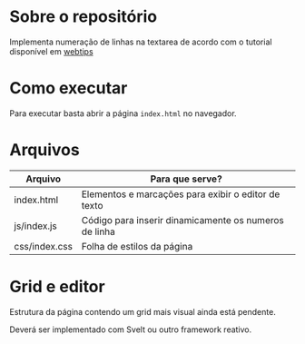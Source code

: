 # Sobre o repositório

Implementa numeração de linhas na textarea de acordo com o tutorial disponível em
[webtips](https://www.webtips.dev/add-line-numbers-to-html-textarea#:~:text=Style%20the%20Textarea,-Now%20let's%20have&text=We%20can%20use%20the%20built,a%20%3A%3Abefore%20pseudo%2Delement.)

# Como executar

Para executar basta abrir a página `index.html` no navegador.


# Arquivos

|Arquivo|Para que serve?|
|--|--|
|index.html|Elementos e marcações para exibir o editor de texto|
|js/index.js|Código para inserir dinamicamente os numeros de linha|
|css/index.css|Folha de estilos da página|

# Grid e editor

Estrutura da página contendo um grid mais visual ainda está pendente. 

Deverá ser implementado com Svelt ou outro framework reativo.